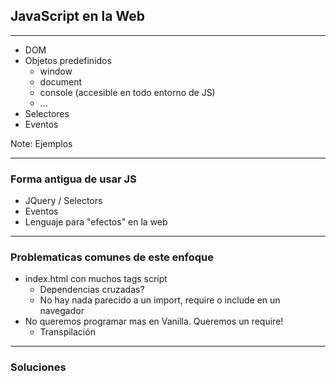 ## JavaScript en la Web

----

- DOM
- Objetos predefinidos
  - window
  - document
  - console (accesible en todo entorno de JS)
  - ...
- Selectores
- Eventos

Note: Ejemplos

----

### Forma antigua de usar JS

- JQuery / Selectors
- Eventos
- Lenguaje para "efectos" en la web

----

### Problematicas comunes de este enfoque

- index.html con muchos tags script
  - Dependencias cruzadas?
  - No hay nada parecido a un import, require o include en un navegador
- No queremos programar mas en Vanilla. Queremos un require!
  - Transpilación

----

### Soluciones
